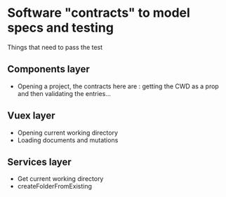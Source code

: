 # Software "contracts" to model specs and testing
Things that need to pass the test

## Components layer
- Opening a project, the contracts here are : getting the CWD as a prop and then validating the entries...

## Vuex layer
- Opening current working directory
- Loading documents and mutations


## Services layer
- Get current working directory
- createFolderFromExisting